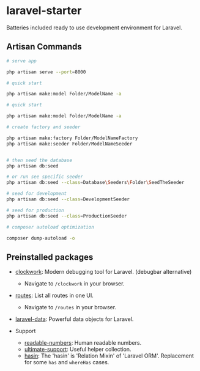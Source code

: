 # laravel-starter

Batteries included ready to use development environment for Laravel.

## Artisan Commands


```bash
# serve app

php artisan serve --port=8000
```

```bash
# quick start

php artisan make:model Folder/ModelName -a
```

```bash
# quick start

php artisan make:model Folder/ModelName -a
```

```bash
# create factory and seeder

php artisan make:factory Folder/ModelNameFactory
php artisan make:seeder Folder/ModelNameSeeder


# then seed the database
php artisan db:seed

# or run see specific seeder
php artisan db:seed --class=Database\Seeders\Folder\SeedTheSeeder
```

```bash
# seed for development
php artisan db:seed --class=DevelopmentSeeder

# seed for production
php artisan db:seed --class=ProductionSeeder
```

```bash
# composer autoload optimization

composer dump-autoload -o
```

## Preinstalled packages

- [clockwork](https://github.com/itsgoingd/clockwork): Modern debugging tool for Laravel. (debugbar alternative)
  - Navigate to `/clockwork` in your browser.

- [routes](https://github.com/TheDragonCode/pretty-routes): List all routes in one UI.
  - Navigate to `/routes` in your browser.

- [laravel-data](https://github.com/spatie/laravel-data): Powerful data objects for Laravel.

- Support
  - [readable-numbers](https://github.com/laravel-ready/readable-numbers): Human readable numbers.
  - [ultimate-support](https://github.com/laravel-ready/ultimate-support): Useful helper collection.
  - [hasin](https://github.com/biiiiiigmonster/hasin): The 'hasin' is 'Relation Mixin' of 'Laravel ORM'. Replacement for some `has` and `whereHas` cases.
